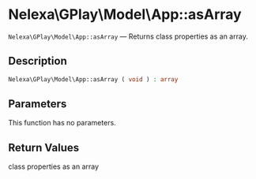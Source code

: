 # Nelexa\GPlay\Model\App::asArray
`Nelexa\GPlay\Model\App::asArray` — Returns class properties as an array.

## Description
```php
Nelexa\GPlay\Model\App::asArray ( void ) : array
```

## Parameters
This function has no parameters.

## Return Values
class properties as an array

